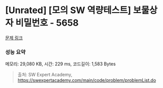 # [Unrated] [모의 SW 역량테스트] 보물상자 비밀번호 - 5658 

[문제 링크](https://swexpertacademy.com/main/code/problem/problemDetail.do?contestProbId=AWXRUN9KfZ8DFAUo) 

### 성능 요약

메모리: 29,080 KB, 시간: 229 ms, 코드길이: 1,583 Bytes



> 출처: SW Expert Academy, https://swexpertacademy.com/main/code/problem/problemList.do